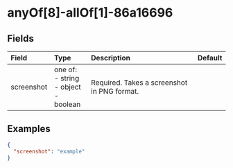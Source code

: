 
# anyOf[8]-allOf[1]-86a16696



## Fields

Field | Type | Description | Default
:-- | :-- | :-- | :--
screenshot | one of:<br/>- string<br/>- object<br/>- boolean | Required. Takes a screenshot in PNG format. | 

## Examples

```json
{
  "screenshot": "example"
}
```
